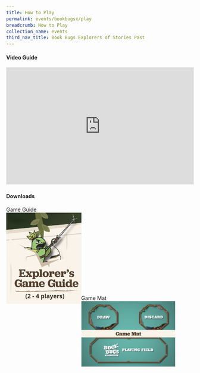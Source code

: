 ```yaml
---
title: How to Play
permalink: events/bookbugsx/play
breadcrumb: How to Play
collection_name: events
third_nav_title: Book Bugs Explorers of Stories Past
---
```


#### Video Guide
<iframe width="100%" height="315" src="https://www.youtube.com/embed/6NQcHxQ8MfA" frameborder="0" allow="accelerometer; autoplay; clipboard-write; encrypted-media; gyroscope; picture-in-picture" allowfullscreen></iframe>

#### Downloads
Game Guide <br>
<a href="/images/events/bookbugsx/files/Game Guide.pdf" target="_blank" rel="noopener noreferrer"><img src="/images/events/bookbugsx/Game Guide thumbnail.png" alt="Game Guide Download Link" style="width: 40%;" align="left" ></a><br><br><br><br><br><br><br><br><br><br><br><br><br>
Game Mat <br>
<a href="/images/events/bookbugsx/files/BBX Game Mat A3 FINAL for website.pdf" target="_blank" rel="noopener noreferrer"><img src="/images/events/bookbugsx/Game Mat thumbnail.png" alt="Game Mat Download Link" style="width: 50%" align="left"></a>
